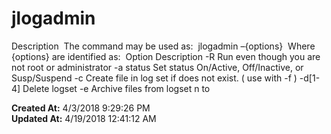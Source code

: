 # jlogadmin

Description  The command may be used as:  jlogadmin –{options}  Where {options} are identified as:  Option Description -R Run even though you are not root or administrator -a status Set status On/Active, Off/Inactive, or Susp/Suspend -c Create file in log set if does not exist. ( use with -f ) -d[1-4] Delete logset -e Archive files from logset n to   

**Created At:** 4/3/2018 9:29:26 PM  
**Updated At:** 4/19/2018 12:41:12 AM  

